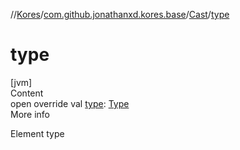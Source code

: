 //[Kores](../../index.md)/[com.github.jonathanxd.kores.base](../index.md)/[Cast](index.md)/[type](type.md)



# type  
[jvm]  
Content  
open override val [type](type.md): [Type](https://docs.oracle.com/javase/8/docs/api/java/lang/reflect/Type.html)  
More info  


Element type

  




